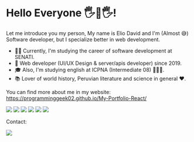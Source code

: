 # Hello Everyone 🖐🤖🖐!
Let me introduce you my person, My name is Elio David and I'm (Almost 😅) Software developer, but I specialize better in web development.

- 👨‍💻 Currently, I'm studying the career of software development at SENATI.
- 🔨 Web developer (UI/UX Design & server/apis developer) since 2019.
- 🎓 Also, I'm studying english at ICPNA (Intermediate 08) 🙎🏻‍♂️.
- 📚 Lover of world history, Peruvian literature and science in general ❤️.

You can find more about me in my website: https://programminggeek02.github.io/My-Portfolio-React/

[![](https://img.shields.io/badge/-HTML-orange?logo=html5&logoColor=white&style=flat)]()
[![](https://img.shields.io/badge/-CSS-blue?logo=css3&logoColor=white&style=flat)]()
[![](https://img.shields.io/badge/-JavaScript-yellow?logo=javascript&logoColor=white&style=flat)]()
[![](https://img.shields.io/badge/-ReactJs-61DAFB?logo=react&logoColor=white&style=flat)]()
[![](https://img.shields.io/badge/-NodeJs-white?logo=Node.js&logoColor=green&style=flat)]()
[![](https://img.shields.io/badge/-MongoDB-42EC54?logo=mongodb&logoColor=white&style=flat)]()

Contact:

[![](https://img.shields.io/badge/-Linkedin-0077B5?logo=linkedin&logoColor=white&style=flat)](https://www.linkedin.com/in/david-saavedra-1b395b203/)


